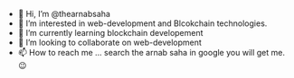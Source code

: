 - 👋 Hi, I’m @thearnabsaha
- 👀 I’m interested in web-development and Blcokchain technologies.
- 🌱 I’m currently learning blockchain developement
- 💞️ I’m looking to collaborate on web-development
- 📫 How to reach me ... search the arnab saha in google you will get me.😉

<!---
thearnabsaha/thearnabsaha is a ✨ special ✨ repository because its `README.md` (this file) appears on your GitHub profile.
You can click the Preview link to take a look at your changes.
--->
